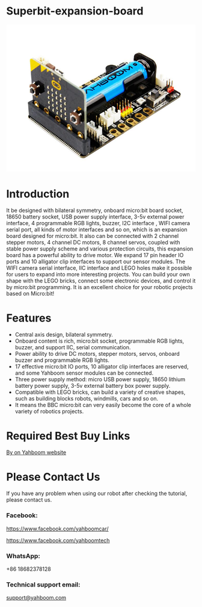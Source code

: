 # Superbit-expansion-board
![](https://github.com/YahboomTechnology/Superbit-expansion-board/blob/master/superbit.jpg)
# Introduction
It be designed with bilateral symmetry, onboard micro:bit board socket, 18650 battery socket, USB power supply interface, 3-5v external power interface, 4 programmable RGB lights, buzzer, I2C interface , WIFI camera serial port, all kinds of motor interfaces and so on, which is an expansion board designed for micro:bit. It also can be connected with 2 channel stepper motors, 4 channel DC motors, 8 channel servos, coupled with stable power supply scheme and various protection circuits, this expansion board has a powerful ability to drive motor. We expand 17 pin header IO ports and 10 alligator clip interfaces to support our sensor modules. The WIFI camera serial interface, IIC interface and LEGO holes make it possible for users to expand into more interesting projects. You can build your own shape with the LEGO bricks, connect some electronic devices, and control it by micro:bit programming.  It is an excellent choice for your robotic projects based on Micro:bit!
# Features
* Central axis design, bilateral symmetry.
* Onboard content is rich, micro:bit socket, programmable RGB lights, buzzer, and support IIC, serial communication.
* Power ability to drive DC motors, stepper motors, servos, onboard buzzer and programmable RGB lights.
* 17 effective micro:bit IO ports, 10 alligator clip interfaces are reserved, and some Yahboom sensor modules can be connected.
* Three power supply method: micro USB power supply, 18650 lithium battery power supply, 3-5v external battery box power supply.
* Compatible with LEGO bricks, can build a variety of creative shapes, such as building blocks robots, windmills, cars and so on.
* It means the BBC micro:bit can very easily become the core of a whole variety of robotics projects.

# Required Best Buy Links
[By on Yahboom website](https://category.yahboom.net/products/super-bit)

# Please Contact Us
If you have any problem when using our robot after checking the tutorial, please contact us.

### Facebook: 
https://www.facebook.com/yahboomcar/ 
  
https://www.facebook.com/yahboomtech
### WhatsApp:
+86 18682378128
### Technical support email: 
support@yahboom.com
